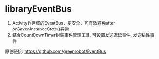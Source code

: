 # libraryEventBus
1. Activity作用域的EventBus，更安全，可有效避免after onSavenInstanceState()异常
2. 结合CountDownTimer封装事件管理工具, 可设置发送迟延事件, 发送粘性事件

原创链接:
https://github.com/greenrobot/EventBus